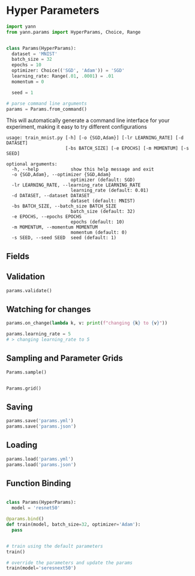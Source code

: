 # Hyper Parameters

```python
import yann
from yann.params import HyperParams, Choice, Range


class Params(HyperParams):
  dataset = 'MNIST'
  batch_size = 32
  epochs = 10
  optimizer: Choice(('SGD', 'Adam')) = 'SGD'
  learning_rate: Range(.01, .0001) = .01
  momentum = 0

  seed = 1

# parse command line arguments
params = Params.from_command()
```

This will automatically generate a command line interface for your experiment, making it easy to try different configurations

```commandline
usage: train_mnist.py [-h] [-o {SGD,Adam}] [-lr LEARNING_RATE] [-d DATASET]
                      [-bs BATCH_SIZE] [-e EPOCHS] [-m MOMENTUM] [-s SEED]

optional arguments:
  -h, --help            show this help message and exit
  -o {SGD,Adam}, --optimizer {SGD,Adam}
                        optimizer (default: SGD)
  -lr LEARNING_RATE, --learning_rate LEARNING_RATE
                        learning_rate (default: 0.01)
  -d DATASET, --dataset DATASET
                        dataset (default: MNIST)
  -bs BATCH_SIZE, --batch_size BATCH_SIZE
                        batch_size (default: 32)
  -e EPOCHS, --epochs EPOCHS
                        epochs (default: 10)
  -m MOMENTUM, --momentum MOMENTUM
                        momentum (default: 0)
  -s SEED, --seed SEED  seed (default: 1)
```

## Fields

## Validation

```python
params.validate()
```

## Watching for changes

```python
params.on_change(lambda k, v: print(f"changing {k} to {v}"))

params.learning_rate = 5
# > changing learning_rate to 5
```

## Sampling and Parameter Grids

```python
Params.sample()


Params.grid()
```

## Saving

```python
params.save('params.yml')
params.save('params.json')
```

## Loading

```python
params.load('params.yml')
params.load('params.json')
```


## Function Binding

```python

class Params(HyperParams):
  model = 'resnet50'

@params.bind()
def train(model, batch_size=32, optimizer='Adam'):
  pass


# train using the default parameters
train()

# override the parameters and update the params
train(model='seresnext50')
```